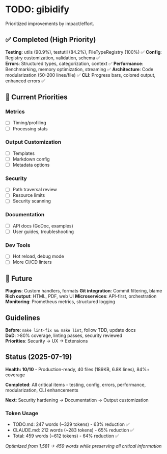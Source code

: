 # TODO: gibidify

Prioritized improvements by impact/effort.

## ✅ Completed (High Priority)

**Testing**: utils (90.9%), testutil (84.2%), FileTypeRegistry (100%) ✅
**Config**: Registry customization, validation, schema ✅  
**Errors**: Structured types, categorization, context ✅
**Performance**: Benchmarking, memory optimization, streaming ✅
**Architecture**: Code modularization (50-200 lines/file) ✅
**CLI**: Progress bars, colored output, enhanced errors ✅

## 🚀 Current Priorities

### Metrics
- [ ] Timing/profiling
- [ ] Processing stats  

### Output Customization
- [ ] Templates
- [ ] Markdown config  
- [ ] Metadata options

### Security  
- [ ] Path traversal review
- [ ] Resource limits
- [ ] Security scanning

### Documentation
- [ ] API docs (GoDoc, examples)
- [ ] User guides, troubleshooting

### Dev Tools
- [ ] Hot reload, debug mode
- [ ] More CI/CD linters

## 🌟 Future

**Plugins**: Custom handlers, formats
**Git integration**: Commit filtering, blame  
**Rich output**: HTML, PDF, web UI
**Microservices**: API-first, orchestration
**Monitoring**: Prometheus metrics, structured logging

## Guidelines

**Before**: `make lint-fix && make lint`, follow TDD, update docs  
**DoD**: >80% coverage, linting passes, security reviewed  
**Priorities**: Security → UX → Extensions

## Status (2025-07-19)

**Health: 10/10** - Production-ready, 40 files (189KB, 6.8K lines), 84%+ coverage

**Completed**: All critical items - testing, config, errors, performance, modularization, CLI enhancements

**Next**: Security hardening → Documentation → Output customization

### Token Usage

- TODO.md: 247 words (~329 tokens) - 63% reduction ✅
- CLAUDE.md: 212 words (~283 tokens) - 65% reduction ✅  
- Total: 459 words (~612 tokens) - 64% reduction ✅

*Optimized from 1,581 → 459 words while preserving all critical information*
